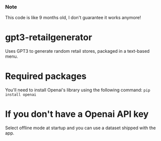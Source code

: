 ### Note
This code is like 9 months old, I don't guarantee it works anymore!

# gpt3-retailgenerator
Uses GPT3 to generate random retail stores, packaged in a text-based menu.

# Required packages
You'll need to install Openai's library using the following command:
```pip install openai```

# If you don't have a Openai API key 
Select offline mode at startup and you can use a dataset shipped with the app.
